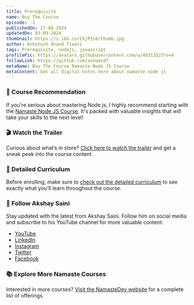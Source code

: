 ```yaml
---
title: Prerequisite
name: Buy The Course
episode: -1
publishedOn: 17-08-2024
updatedOn: 03-09-2024
thumbnail: https://i.ibb.co/ChjP3s0/thumb.jpg
author: Ashutosh Anand Tiwari
tags: Prerequisite, nodejs, javascript
profilePic: https://avatars.githubusercontent.com/u/40313523?v=4
followLink: https://github.com/ashumsd7
metaName: Buy The Course Namaste Node JS Course
metaContent: Get all digital notes here about namaste node js
---
```



### 🌟 Course Recommendation

If you're serious about mastering Node.js, I highly recommend starting with the [Namaste Node JS Course](https://namastedev.com/learn/namaste-node). It's packed with valuable insights that will take your skills to the next level!

### 🎬 Watch the Trailer

Curious about what’s in store? [Click here to watch the trailer](https://www.youtube.com/watch?v=ufHnsVixMEs) and get a sneak peek into the course content.

### 📝 Detailed Curriculum

Before enrolling, make sure to [check out the detailed curriculum](https://www.youtube.com/watch?v=uuabMDyj4Gk&t=32s) to see exactly what you’ll learn throughout the course.

### 📢 Follow Akshay Saini

Stay updated with the latest from Akshay Saini. Follow him on social media and subscribe to his YouTube channel for more valuable content:

* [YouTube](https://www.youtube.com/@akshaymarch7)
* [LinkedIn](https://www.linkedin.com/in/akshaymarch7)
* [Instagram](https://www.instagram.com/akshaymarch7)
* [Twitter](https://www.twitter.com/akshaymarch7)
* [Facebook](https://www.facebook.com/akshaymarch7)

### 📚 Explore More Namaste Courses

Interested in more courses? [Visit the NamasteDev website](https://namastedev.com/) for a complete list of offerings.

